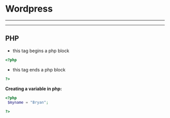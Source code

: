 # Wordpress

---

---

## PHP

- this tag begins a php block

```php
<?php
```

- this tag ends a php block

```php
?>
```


**Creating a variable in php:**

```php
<?php 
 $myname = "Bryan";

?>

```
